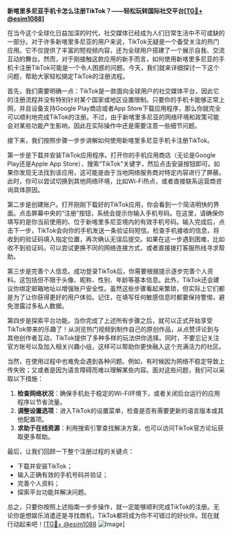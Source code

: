 **新喀里多尼亚手机卡怎么注册TikTok？——轻松玩转国际社交平台[[TG💪+ @esim1088](https://t.me/s/esim1088)]**

在当今这个全球化日益加深的时代，社交媒体已经成为人们日常生活中不可或缺的一部分。对于许多新喀里多尼亚的用户来说，TikTok无疑是一个备受关注的热门应用。它不仅提供了丰富的短视频内容，还为全球用户搭建了一个展示自我、交流互动的舞台。然而，对于刚接触这款应用的新手而言，如何使用新喀里多尼亚的手机卡注册TikTok可能是一个令人困惑的问题。今天，我们就来详细探讨一下这个问题，帮助大家轻松搞定TikTok的注册流程。

首先，我们需要明确一点：TikTok是一款面向全球用户的社交媒体平台，因此它的注册流程并没有特别针对某个国家或地区设置限制。只要你的手机卡能够正常上网，并且设备支持Google Play商店或者App Store下载应用程序，那么你就完全可以顺利地完成TikTok的注册。不过，由于新喀里多尼亚的网络环境和政策可能会对某些功能产生影响，因此在实际操作中还是需要注意一些细节问题。

接下来，我们按照步骤一步步讲解如何使用新喀里多尼亚手机卡注册TikTok。

第一步是下载并安装TikTok应用程序。打开你的手机应用商店（无论是Google Play还是Apple App Store），搜索“TikTok”关键字，然后点击安装按钮即可。如果你发现无法找到该应用，这可能是由于当地网络服务商对特定内容进行了屏蔽。此时，你可以尝试切换到其他网络环境，比如Wi-Fi热点，或者直接联系运营商咨询具体原因。

第二步是创建账户。打开刚刚下载好的TikTok应用，你会看到一个简洁明快的界面。点击屏幕中央的“注册”按钮，系统会提示你输入手机号码。在这里，请确保你填写的是你当前使用的、位于新喀里多尼亚境内的有效手机号码。输入完成后，点击下一步，TikTok会向你的手机发送一条验证码短信。检查手机接收的信息，将收到的验证码填入指定位置，再次确认无误后提交。如果在这一步遇到困难，比如收不到验证码，可以尝试更换不同的网络连接方式，或者直接拨打客服热线寻求帮助。

第三步是完善个人信息。成功登录TikTok后，你需要根据提示逐步完善个人资料。这包括但不限于头像、昵称、性别、年龄等基本信息。此外，TikTok还会建议你绑定邮箱地址以增强账户安全性。虽然这些步骤看起来繁琐，但实际上它们都是为了让你获得更好的用户体验。记住，在填写任何敏感信息时都要保持警惕，避免泄露过多私人数据。

第四步是探索平台功能。当你完成了上述所有步骤之后，就可以正式开始享受TikTok带来的乐趣了！从浏览热门视频到制作自己的原创作品，从点赞评论到与其他创作者互动，TikTok提供了多种多样的玩法供你选择。同时，不要忘记关注官方账号以及加入相关兴趣小组，这样可以帮助你更快融入这个充满活力的社区。

当然，在使用过程中也难免会遇到各种问题。例如，有时候因为网络不稳定导致上传失败；又或者是因为语言障碍而难以理解某些内容。面对这些问题，我们可以采取以下措施：

1. **检查网络状况**：确保手机处于稳定的Wi-Fi环境下，或者关闭后台运行的应用程序以节省流量。
2. **调整设置选项**：进入TikTok的设置菜单，检查是否有需要更新的语言版本或其他配置项。
3. **求助于在线资源**：利用搜索引擎查找解决方案，也可以访问TikTok官方论坛获取更多帮助。

最后，让我们回顾一下整个注册过程的关键点：
- 下载并安装TikTok；
- 输入正确有效的手机号码并验证；
- 完善个人资料；
- 探索平台功能并解决问题。

总之，只要你按照上述指南一步步操作，就一定能够顺利完成TikTok的注册。无论你是想娱乐消遣还是寻找商机，TikTok都将成为你不可错过的好伙伴。现在就行动起来吧！[[TG💪+ @esim1088](https://t.me/s/esim1088) ![Image](https://i.postimg.cc/4NQfJmqS/Snipaste-2025-05-13-00-14-12.png)]